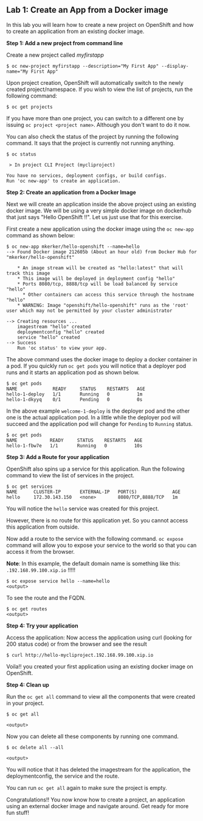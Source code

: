 ## Lab 1: Create an App from a Docker image

In this lab you will learn how to create a new project on OpenShift and how to create an application from an existing docker image.

**Step 1: Add a new project from command line**

Create a new project called _myfirstapp_
```
$ oc new-project myfirstapp --description="My First App" --display-name="My First App"
```
Upon project creation, OpenShift will automatically switch to the newly created project/namespace. If you wish to view the list of projects, run the following command:

```
$ oc get projects
```
If you have more than one project, you can switch to a different one by issuing `oc project <project name>`. Although you don't want to do it now.

You can also check the status of the project by running the following command. It says that the project is currently not running anything.

```
$ oc status

 > In project CLI Project (mycliproject)

You have no services, deployment configs, or build configs.
Run 'oc new-app' to create an application.
```

**Step 2: Create an application from a Docker Image**

Next we will create an application inside the above project using an existing docker image. We will be using a very simple docker image on dockerhub that just says "Hello OpenShift !!". Let us just use that for this exercise.

First create a new application using the docker image using the `oc new-app` command as shown below:

```
$ oc new-app mkerker/hello-openshift --name=hello
--> Found Docker image 212605b (About an hour old) from Docker Hub for "mkerker/hello-openshift"

    * An image stream will be created as "hello:latest" that will track this image
    * This image will be deployed in deployment config "hello"
    * Ports 8080/tcp, 8888/tcp will be load balanced by service "hello"
      * Other containers can access this service through the hostname "hello"
    * WARNING: Image "openshift/hello-openshift" runs as the 'root' user which may not be permitted by your cluster administrator

--> Creating resources ...
    imagestream "hello" created
    deploymentconfig "hello" created
    service "hello" created
--> Success
    Run 'oc status' to view your app.
```
The above command uses the docker image to deploy a docker container in a pod. If you quickly run `oc get pods` you will notice that a deployer pod runs and it starts an application pod as shown below.

```
$ oc get pods
NAME             READY     STATUS    RESTARTS   AGE
hello-1-deploy   1/1       Running   0          1m
hello-1-dkyyq    0/1       Pending   0          0s
```
In the above example `welcome-1-deploy` is the deployer pod and the other one is the actual application pod. In a little while the deployer pod will succeed and the application pod will change for `Pending` to `Running` status.

```
$ oc get pods
NAME            READY     STATUS    RESTARTS   AGE
hello-1-fbw7e   1/1       Running   0          10s
```

**Step 3: Add a Route for your application**

OpenShift also spins up a service for this application. Run the following command to view the list of services in the project.

```
$ oc get services
NAME      CLUSTER-IP       EXTERNAL-IP   PORT(S)             AGE
hello     172.30.143.150   <none>        8080/TCP,8888/TCP   1m
```

You will notice the `hello` service was created for this project.

However, there is no route for this application yet. So you cannot access this application from outside.

Now add a route to the service with the following command. `oc expose` command will allow you to expose your service to the world so that you can access it from the browser.

**Note**: In this example, the default domain name is something like this: `.192.168.99.100.xip.io` !!!!!

```
$ oc expose service hello --name=hello 
<output>
```

To see the route and the FQDN.
```
$ oc get routes
<output>

```

**Step 4: Try your application**

Access the application: Now access the application using curl (looking for 200 status code) or from the browser and see the result

```
$ curl http://hello-mycliproject.192.168.99.100.xip.io
```

Voila!! you created your first application using an existing docker image on OpenShift.

**Step 4: Clean up**

Run the `oc get all` command to view all the components that were created in your project.

```
$ oc get all

<output>
````

Now you can delete all these components by running one command.

````
$ oc delete all --all

<output>

````
You will notice that it has deleted the imagestream for the application, the deploymentconfig, the service and the route.

You can run `oc get all` again to make sure the project is empty.

Congratulations!! You now know how to create a project, an application using an external docker image and navigate around. Get ready for more fun stuff!

